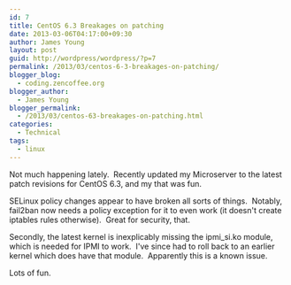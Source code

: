 ```yaml
---
id: 7
title: CentOS 6.3 Breakages on patching
date: 2013-03-06T04:17:00+09:30
author: James Young
layout: post
guid: http://wordpress/wordpress/?p=7
permalink: /2013/03/centos-6-3-breakages-on-patching/
blogger_blog:
  - coding.zencoffee.org
blogger_author:
  - James Young
blogger_permalink:
  - /2013/03/centos-63-breakages-on-patching.html
categories:
  - Technical
tags:
  - linux
---
```

Not much happening lately.  Recently updated my Microserver to the latest patch revisions for CentOS 6.3, and my that was fun.

SELinux policy changes appear to have broken all sorts of things.  Notably, fail2ban now needs a policy exception for it to even work (it doesn't create iptables rules otherwise).  Great for security, that.

Secondly, the latest kernel is inexplicably missing the ipmi_si.ko module, which is needed for IPMI to work.  I've since had to roll back to an earlier kernel which does have that module.  Apparently this is a known issue.

Lots of fun.